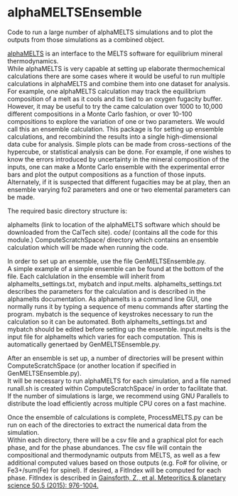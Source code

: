 # alphaMELTSEnsemble
Code to run a large number of alphaMELTS simulations and to plot the outputs from those simulations as a combined object.

[alphaMELTS](https://magmasource.caltech.edu/alphameltys/) is an interface to the MELTS software for equilibrium mineral thermodynamics.  
While alphaMELTS is very capable at setting up elaborate thermochemical calculations there are some cases where it would be useful to run multiple calculations in alphaMELTS and combine them into one dataset for analysis.
For example, one alphaMELTS calculation may track the equilibrium composition of a melt as it cools and its tied to an oxygen fugacity buffer.
However, it may be useful to try the came calculation over 1000 to 10,000 different compositions in a Monte Carlo fashion, or over 10-100 compositions to explore the variation of one or two parameters.
We would call this an ensemble calculation.
This package is for setting up ensemble calculations, and recombinind the results into a single high-dimensional data cube for analysis.
Simple plots can be made from cross-sections of the hypercube, or statistical analysis can be done.
For example, if one wishes to know the errors introduced by uncertainty in the mineral composition of the inputs, one can make a Monte Carlo ensemble with the experimental error bars and plot the output compositions as a function of those inputs.
Alternately, if it is suspected that different fugacities may be at play, then an ensemble varying fo2 parameters and one or two elemental parameters can be made.

The required basic directory structure is:

alphamelts (link to location of the alphaMELTS software which should be downloaded from the CalTech site).
code/ (contains all the code for this module.)
ComputeScratchSpace/ directory which contains an ensemble calculation which will be made when running the code.

In order to set up an ensemble, use the file GenMELTSEnsemble.py.  
A simple example of a simple ensemble can be found at the bottom of the file.
Each calclulation in the ensemble will inherit from alphamelts_settings.txt, mybatch and input.melts.
alphamelts_settings.txt describes the parameters for the calculation and is described in the alphamelts documentation.
As alphamelts is a command line GUI, one normally runs it by typing a sequence of menu commands after starting the program.
mybatch is the sequence of keystrokes necessary to run the calculation so it can be automated.
Both alphamelts_settings.txt and mybatch should be edited before setting up the ensemble.
input.melts is the input file for alphamelts which varies for each computation.  This is automatically genertaed by GenMELTSEnsemble.py.

After an ensemble is set up, a number of directories will be present within ComputeScratchSpace (or another location if specified in GenMELTSEnsemble.py).  
It will be necessary to run alphaMELTS for each simulation, and a file named runall.sh is created within ComputeScratchSpace/ in order to facilitate that.
If the number of simulations is large, we recommend using GNU Parallels to distribute the load efficiently across multiple CPU cores on a fast machine.

Once the ensemble of calculations is complete, ProcessMELTS.py can be run on each of the directories to extract the numerical data from the simulation.  
Within each directory, there will be a csv file and a graphical plot for each phase, and for the phase abundances.
The csv file will contain the compositional and thermodynamic outputs from MELTS, as well as a few additional computed values based on those outputs (e.g. Fo# for olivine, or Fe3+/sum(Fe) for spinel).
If desired, a FitIndex will be computed for each phase.
FitIndex is described in [Gainsforth, Z., et al. Meteoritics & planetary science 50.5 (2015): 976-1004.](https://doi.org/10.1111/maps.12445)

